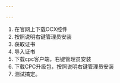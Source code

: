 ```yaml
---

---
```


1. 在官网上下载OCX控件
2. 按照说明右键管理员安装
3. 获取证书
4. 导入证书
5. 下载cpc客户端，右键管理员安装
6. 下载CPC升级包，按照说明右键管理员安装
7. 测试搞定。
